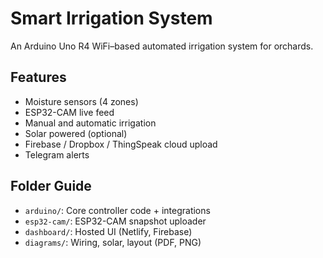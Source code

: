 # Smart Irrigation System

An Arduino Uno R4 WiFi–based automated irrigation system for orchards.

## Features

- Moisture sensors (4 zones)
- ESP32-CAM live feed
- Manual and automatic irrigation
- Solar powered (optional)
- Firebase / Dropbox / ThingSpeak cloud upload
- Telegram alerts

## Folder Guide

- `arduino/`: Core controller code + integrations
- `esp32-cam/`: ESP32-CAM snapshot uploader
- `dashboard/`: Hosted UI (Netlify, Firebase)
- `diagrams/`: Wiring, solar, layout (PDF, PNG)
